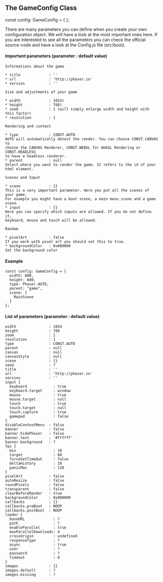 
## The GameConfig Class

const config: GameConfig = { };

There are many parameters you can define when you create your own configuration object. We will have a look at the most important ones here. If you are interested to see all the parameters you can check the official source-code and have a look at the Config.js file (src/boot).

#### Important parameters (parameter : default value)

```
Informations about the game

* title             : ''
* url               : 'http://phaser.io'
* version           : ''
```

```
Size and adjustments of your game

* width             : 1024)
* height            : 768)
* zoom              : 1 (will simply enlarge width and height with this factor)
* resolution        : 1
```

```
Rendering and context

* type              : CONST.AUTO
AUTO will automatically detect the render. You can choose CONST.CANVAS to
choose the CANVAS Renderer, CONST.WEBGL for WebGL Rendering or CONST.HEADLESS
to have a headless renderer.
* parent            : null
Select where you want to render the game. It refers to the id of your
html element.
```

```
Scenes and Input

* scene             : {}
This is a very important parameter. Here you put all the scenes of your game.
For example you might have a boot scene, a main menu scene and a game scene.
* input             : {}
Here you can specify which inputs are allowed. If you do not define it,
keyboard, mouse and touch will be allowed.
```

```
Random

* pixelArt          : false
If you work with pixel art you should set this to true.
* backgroundColor   : 0x000000
Set the background color
```

#### Example

```
const config: GameConfig = {
  width: 800,
  height: 600,
  type: Phaser.AUTO,
  parent: "game",
  scene: {
    MainScene
  }
};
```

#### List of parameters (parameter : default value)

```
width               : 1024
height              : 768
zoom                : 1
resolution          : 1
type                : CONST.AUTO
parent              : null
canvas              : null
canvasStyle         : null
scene               : {}
seed                : ?
title               : ''
url                 : 'http://phaser.io'
version             : ''
input {
  keyboard            : true
  keyboard.target     : window
  mouse               : true
  mouse.target        : null
  touch               : true
  touch.target        : null
  touch.capture       : true
  gamepad             : false
}
disableContextMenu  : false
banner              : false
banner.hidePhaser   : false
banner.text         : '#ffffff'
banner.background   : ?
fps {
  min                 : 10
  target              : 60
  forceSetTimeOut     : false
  deltaHistory        : 10
  panicMax            : 120
}
pixelArt            : false
autoResize          : false
roundPixels         : false
transparent         : false
clearBeforeRender   : true
backgroundColor     : 0x000000
callbacks           : {}
callbacks.preBoot   : NOOP
callbacks.postBoot  : NOOP
loader {
  baseURL             : ?
  path                : ?
  enableParallel      : true
  maxParallelDownloads: 4
  crossOrigin         : undefined
  responseType        : ?
  async               : true
  user                : ?
  password            : ?
  timeout             : 0
}
images              : {}
images.default      : ?
images.missing      : ?
```
